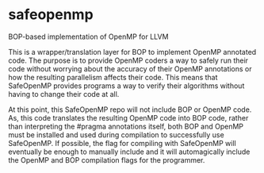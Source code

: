 # safeopenmp
BOP-based implementation of OpenMP for LLVM

This is a wrapper/translation layer for BOP to implement OpenMP annotated code. The purpose is to provide OpenMP coders a way to safely run their code without worrying about the accuracy of their OpenMP annotations or how the resulting parallelism affects their code. This means that SafeOpenMP provides programs a way to verify their algorithms without having to change their code at all.

At this point, this SafeOpenMP repo will not include BOP or OpenMP code. As, this code translates the resulting OpenMP code into BOP code, rather than interpreting the #pragma annotations itself, both BOP and OpenMP must be installed and used during compilation to successfully use SafeOpenMP. If possible, the flag for compiling with SafeOpenMP will eventually be enough to manually include and it will automagically include the OpenMP and BOP compilation flags for the programmer.

